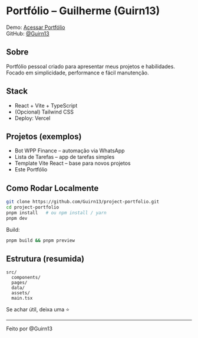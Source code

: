 # Portfólio – Guilherme (Guirn13)

Demo: [Acessar Portfólio](https://project-portfolio-6qkh74o3o-guirn13s-projects.vercel.app/)  
GitHub: [@Guirn13](https://github.com/Guirn13)

## Sobre
Portfólio pessoal criado para apresentar meus projetos e habilidades. Focado em simplicidade, performance e fácil manutenção.

## Stack
- React + Vite + TypeScript
- (Opcional) Tailwind CSS
- Deploy: Vercel

## Projetos (exemplos)
- Bot WPP Finance – automação via WhatsApp  
- Lista de Tarefas – app de tarefas simples  
- Template Vite React – base para novos projetos  
- Este Portfólio


## Como Rodar Localmente
```bash
git clone https://github.com/Guirn13/project-portfolio.git
cd project-portfolio
pnpm install   # ou npm install / yarn
pnpm dev
```

Build:
```bash
pnpm build && pnpm preview
```

## Estrutura (resumida)
```
src/
  components/
  pages/
  data/
  assets/
  main.tsx
```

Se achar útil, deixa uma ⭐

---
Feito por @Guirn13
